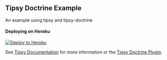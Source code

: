 ## Tipsy Doctrine Example

An example using tipsy and tipsy-doctrine


#### Deploying on Heroku

[![Deploy to Heroku](https://www.herokucdn.com/deploy/button.svg)](https://heroku.com/deploy)


See [Tipsy Documentation](https://github.com/arzynik/tipsy/wiki) for more information or the [Tipsy Doctrine Plugin](https://github.com/arzynik/tipsy-doctrine).
